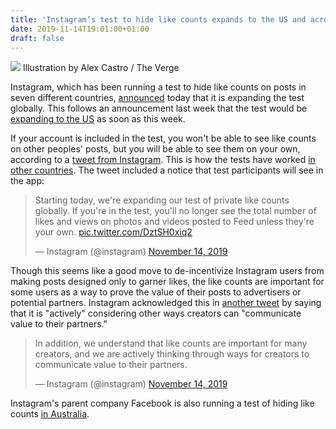 ```yaml
---
title: 'Instagram’s test to hide like counts expands to the US and across the globe'
date: 2019-11-14T19:01:00+01:00
draft: false
---
```


![](https://cdn.vox-cdn.com/thumbor/nlIMMk2CVpEk_xcAr-T31tUwppo=/0x0:2040x1360/1310x873/cdn.vox-cdn.com/uploads/chorus_image/image/65700674/acastro_190919_1777_instagram_0001.0.0.jpg) Illustration by Alex Castro / The Verge

Instagram, which has been running a test to hide like counts on posts in seven different countries, [announced](https://twitter.com/instagram/status/1195009164470181888) today that it is expanding the test globally. This follows an announcement last week that the test would be [expanding to the US](https://www.theverge.com/2019/11/8/20956091/instagram-testing-hiding-likes-us-bullying-mosseri) as soon as this week.

If your account is included in the test, you won't be able to see like counts on other peoples' posts, but you will be able to see them on your own, according to a [tweet from Instagram](https://twitter.com/instagram/status/1195009164470181888). This is how the tests have worked [in other countries](https://www.theverge.com/2019/7/17/20697943/instagram-hide-public-like-count-test-ireland-italy-japan-brazil-australia-new-zealand). The tweet included a notice that test participants will see in the app:

> Starting today, we're expanding our test of private like counts globally. If you're in the test, you'll no longer see the total number of likes and views on photos and videos posted to Feed unless they're your own. [pic.twitter.com/DztSH0xiq2](https://t.co/DztSH0xiq2)
> 
> — Instagram (@instagram) [November 14, 2019](https://twitter.com/instagram/status/1195009164470181888?ref_src=twsrc%5Etfw)

Though this seems like a good move to de-incentivize Instagram users from making posts designed only to garner likes, the like counts are important for some users as a way to prove the value of their posts to advertisers or potential partners. Instagram acknowledged this in [another tweet](https://twitter.com/instagram/status/1195009167104172035) by saying that it is "actively" considering other ways creators can "communicate value to their partners."

> In addition, we understand that like counts are important for many creators, and we are actively thinking through ways for creators to communicate value to their partners.
> 
> — Instagram (@instagram) [November 14, 2019](https://twitter.com/instagram/status/1195009167104172035?ref_src=twsrc%5Etfw)

Instagram's parent company Facebook is also running a test of hiding like counts [in Australia](https://www.theverge.com/2019/9/26/20885990/facebook-hide-public-like-count-test-user-experience-australia).
